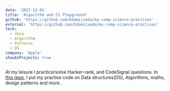 ```yaml
---
date: '2017-12-01'
title: 'Algorithm and CS Playground'
github: 'https://github.com/Edamijueda/my-comp-science-practises'
external: 'https://github.com/Edamijueda/my-comp-science-practises'
tech:
  - Java
  - Algorithm
  - Patterns
  - DS
company: 'Apple'
showInProjects: true
---
```


At my leisure I practice/solve Hacker-rank, and CodeSignal questions. In [this repo](https://github.com/Edamijueda/my-comp-science-practises), I put my practise code on Data structures(DS), Algorithms, maths, design patterns and more.
